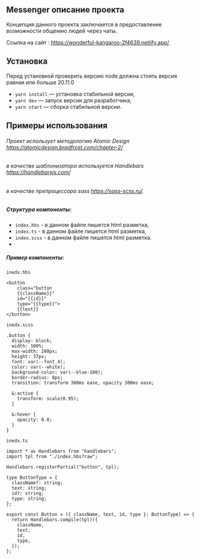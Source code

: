## Messenger описание проекта

Концепция данного проекта заключается в
предоставление возможности общению людей через чаты.

Ссылка на сайт : https://wonderful-kangaroo-2f4639.netlify.app/

## Установка

Перед установкой проверить версию node
должна стоять версия равная или больше 20.11.0

- `yarn install` — установка стабильной версии,
- `yarn dev` — запуск версии для разработчика,
- `yarn start` — сборка стабильной версии.

## **Примеры использования**

###### Проект использует методологию Atomic Design https://atomicdesign.bradfrost.com/chapter-2/

###### в качестве шаблонизатора используется Handlebars https://handlebarsjs.com/

###### в качестве препроцессора sass https://sass-scss.ru/.

##### Структура компоненты:

- `index.hbs` - в данном файле пишется html разметка,
- `index.ts` - в данном файле пишется html разметка,
- `index.scss` - в данном файле пишется html разметка.
-

##### Пример компоненты:

`inedx.hbs`

```
<button 
    class="button 
    {{className}}" 
    id="{{id}}" 
    type="{{type}}">
    {{text}}
</button>
```

`inedx.scss`

```
.button {
  display: block;
  width: 100%;
  max-width: 280px;
  height: 37px;
  font: var(--font_4);
  color: var(--white);
  background-color: var(--blue-100);
  border-radius: 8px;
  transition: transform 300ms ease, opacity 300ms ease;

  &:active {
    transform: scale(0.95);
  }

  &:hover {
    opacity: 0.8;
  }
}
```

`inedx.ts`

```
import * as Handlebars from "handlebars";
import tpl from "./index.hbs?raw";

Handlebars.registerPartial("button", tpl);

type ButtonType = {
  className?: string;
  text: string;
  id?: string;
  type: string;
};

export const Button = ({ className, text, id, type }: ButtonType) => {
  return Handlebars.compile(tpl)({
    className,
    text,
    id,
    type,
  });
};
```

